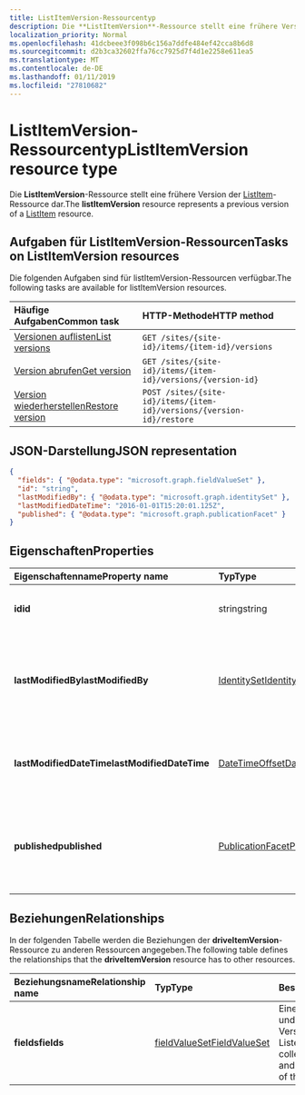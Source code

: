 ```yaml
---
title: ListItemVersion-Ressourcentyp
description: Die **ListItemVersion**-Ressource stellt eine frühere Version der ListItem-Ressource dar.
localization_priority: Normal
ms.openlocfilehash: 41dcbeee3f098b6c156a7ddfe484ef42cca8b6d8
ms.sourcegitcommit: d2b3ca32602ffa76cc7925d7f4d1e2258e611ea5
ms.translationtype: MT
ms.contentlocale: de-DE
ms.lasthandoff: 01/11/2019
ms.locfileid: "27810682"
---
```

# <a name="listitemversion-resource-type"></a><span data-ttu-id="f26d1-103">ListItemVersion-Ressourcentyp</span><span class="sxs-lookup"><span data-stu-id="f26d1-103">ListItemVersion resource type</span></span>

<span data-ttu-id="f26d1-104">Die **ListItemVersion**-Ressource stellt eine frühere Version der [ListItem](listitem.md)-Ressource dar.</span><span class="sxs-lookup"><span data-stu-id="f26d1-104">The **listItemVersion** resource represents a previous version of a [ListItem](listitem.md) resource.</span></span>

## <a name="tasks-on-listitemversion-resources"></a><span data-ttu-id="f26d1-105">Aufgaben für ListItemVersion-Ressourcen</span><span class="sxs-lookup"><span data-stu-id="f26d1-105">Tasks on ListItemVersion resources</span></span>

<span data-ttu-id="f26d1-106">Die folgenden Aufgaben sind für listItemVersion-Ressourcen verfügbar.</span><span class="sxs-lookup"><span data-stu-id="f26d1-106">The following tasks are available for listItemVersion resources.</span></span>

|            <span data-ttu-id="f26d1-107">Häufige Aufgaben</span><span class="sxs-lookup"><span data-stu-id="f26d1-107">Common task</span></span>             |         <span data-ttu-id="f26d1-108">HTTP-Methode</span><span class="sxs-lookup"><span data-stu-id="f26d1-108">HTTP method</span></span>         |
| :--------------------------------- | :-------------------------- |
| <span data-ttu-id="f26d1-109">[Versionen auflisten][version-list]</span><span class="sxs-lookup"><span data-stu-id="f26d1-109">[List versions][version-list]</span></span>      | `GET /sites/{site-id}/items/{item-id}/versions`  |
| <span data-ttu-id="f26d1-110">[Version abrufen][version-get]</span><span class="sxs-lookup"><span data-stu-id="f26d1-110">[Get version][version-get]</span></span>         | `GET /sites/{site-id}/items/{item-id}/versions/{version-id}`     |
| <span data-ttu-id="f26d1-111">[Version wiederherstellen][version-restore]</span><span class="sxs-lookup"><span data-stu-id="f26d1-111">[Restore version][version-restore]</span></span> | `POST /sites/{site-id}/items/{item-id}/versions/{version-id}/restore` |

[version-list]: ../api/listitem-list-versions.md
[version-get]: ../api/listitemversion-get.md
[version-restore]: ../api/listitemversion-restore.md


## <a name="json-representation"></a><span data-ttu-id="f26d1-112">JSON-Darstellung</span><span class="sxs-lookup"><span data-stu-id="f26d1-112">JSON representation</span></span>

<!--{
  "blockType": "resource",
  "baseType": "microsoft.graph.baseItemVersion",
  "@odata.type": "microsoft.graph.listItemVersion",
  "@type.aka": "oneDrive.baseItemVersion"
}-->

```json
{
  "fields": { "@odata.type": "microsoft.graph.fieldValueSet" },
  "id": "string",
  "lastModifiedBy": { "@odata.type": "microsoft.graph.identitySet" },
  "lastModifiedDateTime": "2016-01-01T15:20:01.125Z",
  "published": { "@odata.type": "microsoft.graph.publicationFacet" }
}
```

## <a name="properties"></a><span data-ttu-id="f26d1-113">Eigenschaften</span><span class="sxs-lookup"><span data-stu-id="f26d1-113">Properties</span></span>

|      <span data-ttu-id="f26d1-114">Eigenschaftenname</span><span class="sxs-lookup"><span data-stu-id="f26d1-114">Property name</span></span>       |                         <span data-ttu-id="f26d1-115">Typ</span><span class="sxs-lookup"><span data-stu-id="f26d1-115">Type</span></span>                         |                               <span data-ttu-id="f26d1-116">Beschreibung</span><span class="sxs-lookup"><span data-stu-id="f26d1-116">Description</span></span>                               |
| :----------------------- | :--------------------------------------------------- | :---------------------------------------------------------------------- |
| <span data-ttu-id="f26d1-117">**id**</span><span class="sxs-lookup"><span data-stu-id="f26d1-117">**id**</span></span>                   | <span data-ttu-id="f26d1-118">string</span><span class="sxs-lookup"><span data-stu-id="f26d1-118">string</span></span>                                               | <span data-ttu-id="f26d1-119">Die ID der Version.</span><span class="sxs-lookup"><span data-stu-id="f26d1-119">The ID of the version.</span></span> <span data-ttu-id="f26d1-120">Schreibgeschützt.</span><span class="sxs-lookup"><span data-stu-id="f26d1-120">Read-only.</span></span>                                       |
| <span data-ttu-id="f26d1-121">**lastModifiedBy**</span><span class="sxs-lookup"><span data-stu-id="f26d1-121">**lastModifiedBy**</span></span>       | [<span data-ttu-id="f26d1-122">IdentitySet</span><span class="sxs-lookup"><span data-stu-id="f26d1-122">IdentitySet</span></span>](../resources/identityset.md)           | <span data-ttu-id="f26d1-123">Die Identität des Benutzers, der die Version zuletzt geändert hat.</span><span class="sxs-lookup"><span data-stu-id="f26d1-123">Identity of the user which last modified the version.</span></span> <span data-ttu-id="f26d1-124">Schreibgeschützt.</span><span class="sxs-lookup"><span data-stu-id="f26d1-124">Read-only.</span></span>        |
| <span data-ttu-id="f26d1-125">**lastModifiedDateTime**</span><span class="sxs-lookup"><span data-stu-id="f26d1-125">**lastModifiedDateTime**</span></span> | [<span data-ttu-id="f26d1-126">DateTimeOffset</span><span class="sxs-lookup"><span data-stu-id="f26d1-126">DateTimeOffset</span></span>](../resources/timestamp.md)          | <span data-ttu-id="f26d1-127">Datum und Uhrzeit der letzten Änderung der Version.</span><span class="sxs-lookup"><span data-stu-id="f26d1-127">Date and time the version was last modified.</span></span> <span data-ttu-id="f26d1-128">Schreibgeschützt.</span><span class="sxs-lookup"><span data-stu-id="f26d1-128">Read-only.</span></span>                 |
| <span data-ttu-id="f26d1-129">**published**</span><span class="sxs-lookup"><span data-stu-id="f26d1-129">**published**</span></span>            | [<span data-ttu-id="f26d1-130">PublicationFacet</span><span class="sxs-lookup"><span data-stu-id="f26d1-130">PublicationFacet</span></span>](../resources/publicationfacet.md) | <span data-ttu-id="f26d1-131">Zeigt den Veröffentlichungsstatus dieser bestimmten Version an.</span><span class="sxs-lookup"><span data-stu-id="f26d1-131">Indicates the publication status of this particular version.</span></span> <span data-ttu-id="f26d1-132">Schreibgeschützt.</span><span class="sxs-lookup"><span data-stu-id="f26d1-132">Read-only.</span></span> |


## <a name="relationships"></a><span data-ttu-id="f26d1-133">Beziehungen</span><span class="sxs-lookup"><span data-stu-id="f26d1-133">Relationships</span></span>

<span data-ttu-id="f26d1-134">In der folgenden Tabelle werden die Beziehungen der **driveItemVersion**-Ressource zu anderen Ressourcen angegeben.</span><span class="sxs-lookup"><span data-stu-id="f26d1-134">The following table defines the relationships that the **driveItemVersion** resource has to other resources.</span></span>

| <span data-ttu-id="f26d1-135">Beziehungsname</span><span class="sxs-lookup"><span data-stu-id="f26d1-135">Relationship name</span></span> |                      <span data-ttu-id="f26d1-136">Typ</span><span class="sxs-lookup"><span data-stu-id="f26d1-136">Type</span></span>                      |                               <span data-ttu-id="f26d1-137">Beschreibung</span><span class="sxs-lookup"><span data-stu-id="f26d1-137">Description</span></span>                                |
| :---------------- | :--------------------------------------------- | :----------------------------------------------------------------------- |
| <span data-ttu-id="f26d1-138">**fields**</span><span class="sxs-lookup"><span data-stu-id="f26d1-138">**fields**</span></span>        | [<span data-ttu-id="f26d1-139">fieldValueSet</span><span class="sxs-lookup"><span data-stu-id="f26d1-139">FieldValueSet</span></span>](../resources/fieldvalueset.md) | <span data-ttu-id="f26d1-140">Eine Auflistung der Felder und Werte für diese Version des Listenelements.</span><span class="sxs-lookup"><span data-stu-id="f26d1-140">A collection of the fields and values for this version of the list item.</span></span> |


<!-- {
  "type": "#page.annotation",
  "description": "The version facet provides information about the properties of a file version.",
  "keywords": "version,versions,version-history,history",
  "section": "documentation",
  "tocPath": "Facets/Version"
} -->
